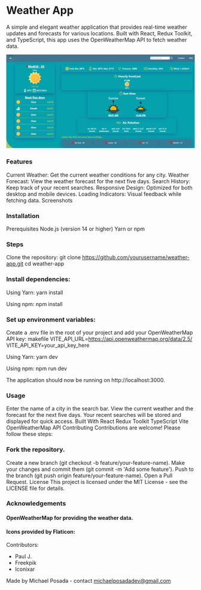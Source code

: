 # Weather App

A simple and elegant weather application that provides real-time weather updates and forecasts for various locations. Built with React, Redux Toolkit, and TypeScript, this app uses the OpenWeatherMap API to fetch weather data.

![weather app UI](./repo/appBackJPG.JPG)

### Features

Current Weather: Get the current weather conditions for any city.
Weather Forecast: View the weather forecast for the next five days.
Search History: Keep track of your recent searches.
Responsive Design: Optimized for both desktop and mobile devices.
Loading Indicators: Visual feedback while fetching data.
Screenshots

### Installation

Prerequisites
Node.js (version 14 or higher)
Yarn or npm

### Steps

Clone the repository:
git clone https://github.com/yourusername/weather-app.git
cd weather-app

### Install dependencies:

Using Yarn:
yarn install

Using npm:
npm install

### Set up environment variables:

Create a .env file in the root of your project and add your OpenWeatherMap API key:
makefile
VITE_API_URL=https://api.openweathermap.org/data/2.5/
VITE_API_KEY=your_api_key_here

Using Yarn:
yarn dev

Using npm:
npm run dev

The application should now be running on http://localhost:3000.

### Usage

Enter the name of a city in the search bar.
View the current weather and the forecast for the next five days.
Your recent searches will be stored and displayed for quick access.
Built With
React
Redux Toolkit
TypeScript
Vite
OpenWeatherMap API
Contributing
Contributions are welcome! Please follow these steps:

### Fork the repository.

Create a new branch (git checkout -b feature/your-feature-name).
Make your changes and commit them (git commit -m 'Add some feature').
Push to the branch (git push origin feature/your-feature-name).
Open a Pull Request.
License
This project is licensed under the MIT License - see the LICENSE file for details.

### Acknowledgements

#### OpenWeatherMap for providing the weather data.

#### Icons provided by Flaticon:

Contributors:

- Paul J.
- Freekpik
- Iconixar

Made by Michael Posada - contact michaelposadadev@gmail.com
